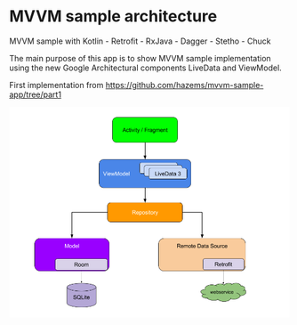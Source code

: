 # MVVM sample architecture
MVVM sample with Kotlin - Retrofit - RxJava - Dagger - Stetho - Chuck

The main purpose of this app is to show MVVM sample implementation using the new Google Architectural
components LiveData and ViewModel.

First implementation from https://github.com/hazems/mvvm-sample-app/tree/part1


 ![Architecture](images/google.png)
